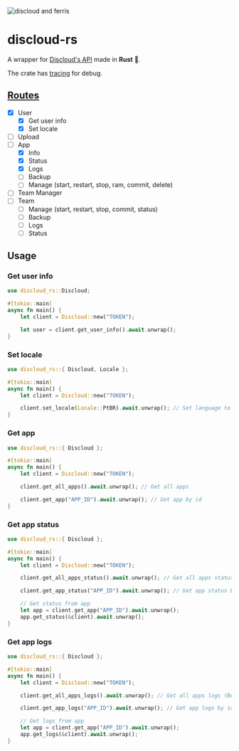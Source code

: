 ![discloud and ferris](https://github.com/jackskelt/discloud-rs/assets/86922268/42249ccb-4e20-4c60-a463-7dfd06466c32)

# discloud-rs


A wrapper for [Discloud's API](https://docs.discloudbot.com/api/usar-a-api) made in **Rust** 🦀.

The crate has [tracing](https://crates.io/crates/tracing) for debug.

## [Routes](https://discloud.github.io/apidoc/)

- [x] User
  - [x] Get user info
  - [x] Set locale
- [ ] Upload
- [ ] App
  - [x] Info
  - [x] Status
  - [x] Logs
  - [ ] Backup
  - [ ] Manage (start, restart, stop, ram, commit, delete)
- [ ] Team Manager
- [ ] Team
  - [ ] Manage (start, restart, stop, commit, status)
  - [ ] Backup
  - [ ] Logs
  - [ ] Status

## Usage

### Get user info
```rs
use discloud_rs::Discloud;

#[tokio::main]
async fn main() {
    let client = Discloud::new("TOKEN");

    let user = client.get_user_info().await.unwrap();
}
```

### Set locale
```rs
use discloud_rs::{ Discloud, Locale };

#[tokio::main]
async fn main() {
    let client = Discloud::new("TOKEN");

    client.set_locale(Locale::PtBR).await.unwrap(); // Set language to Brazilian Portuguese
}
```

### Get app
```rs
use discloud_rs::{ Discloud };

#[tokio::main]
async fn main() {
    let client = Discloud::new("TOKEN");

    client.get_all_apps().await.unwrap(); // Get all apps

    client.get_app("APP_ID").await.unwrap(); // Get app by id
}
```

### Get app status
```rs
use discloud_rs::{ Discloud };

#[tokio::main]
async fn main() {
    let client = Discloud::new("TOKEN");

    client.get_all_apps_status().await.unwrap(); // Get all apps status

    client.get_app_status("APP_ID").await.unwrap(); // Get app status by id

    // Get status from app
    let app = client.get_app("APP_ID").await.unwrap();
    app.get_status(&client).await.unwrap();
}
```

### Get app logs
```rs
use discloud_rs::{ Discloud };

#[tokio::main]
async fn main() {
    let client = Discloud::new("TOKEN");

    client.get_all_apps_logs().await.unwrap(); // Get all apps logs (Be careful if you have many apps)

    client.get_app_logs("APP_ID").await.unwrap(); // Get app logs by id

    // Get logs from app
    let app = client.get_app("APP_ID").await.unwrap();
    app.get_logs(&client).await.unwrap();
}
```
